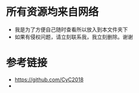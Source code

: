 # 所有资源均来自网络

- 我是为了方便自己随时查看所以放入到本文件夹下
- 如果有侵权问题，请立刻联系我，我立刻删除。谢谢



# 参考链接

- https://github.com/CyC2018
- 